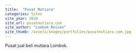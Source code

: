 ```yaml
---
title:  "Pusat Mutiara"
categories: Sites
site_year: 2010
site_url: pusatmutiara.com
site_author: "Lombok Reisen"
site_thumb: /assets/images/portfolios/pusatmutiara.com.jpg
---
```


Pusat jual beli mutiara Lombok.